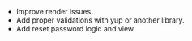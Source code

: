 - Improve render issues.
- Add proper validations with yup or another library.
- Add reset password logic and view.